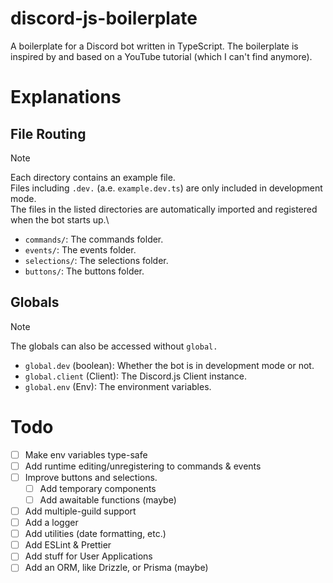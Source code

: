 # discord-js-boilerplate

A boilerplate for a Discord bot written in TypeScript. The boilerplate is inspired by and based on a YouTube tutorial (which I can't find anymore).

# Explanations

## File Routing

> [!NOTE]
> Each directory contains an example file.\
> Files including `.dev.` (a.e. `example.dev.ts`) are only included in development mode.\
> The files in the listed directories are automatically imported and registered when the bot starts up.\

-   `commands/`: The commands folder.
-   `events/`: The events folder.
-   `selections/`: The selections folder.
-   `buttons/`: The buttons folder.

## Globals

> [!NOTE]
> The globals can also be accessed without `global.`

-   `global.dev` (boolean): Whether the bot is in development mode or not.
-   `global.client` (Client): The Discord.js Client instance.
-   `global.env` (Env): The environment variables.

# Todo

-   [ ] Make env variables type-safe
-   [ ] Add runtime editing/unregistering to commands & events
-   [ ] Improve buttons and selections.
    -   [ ] Add temporary components
    -   [ ] Add awaitable functions (maybe)
-   [ ] Add multiple-guild support
-   [ ] Add a logger
-   [ ] Add utilities (date formatting, etc.)
-   [ ] Add ESLint & Prettier
-   [ ] Add stuff for User Applications
-   [ ] Add an ORM, like Drizzle, or Prisma (maybe)
